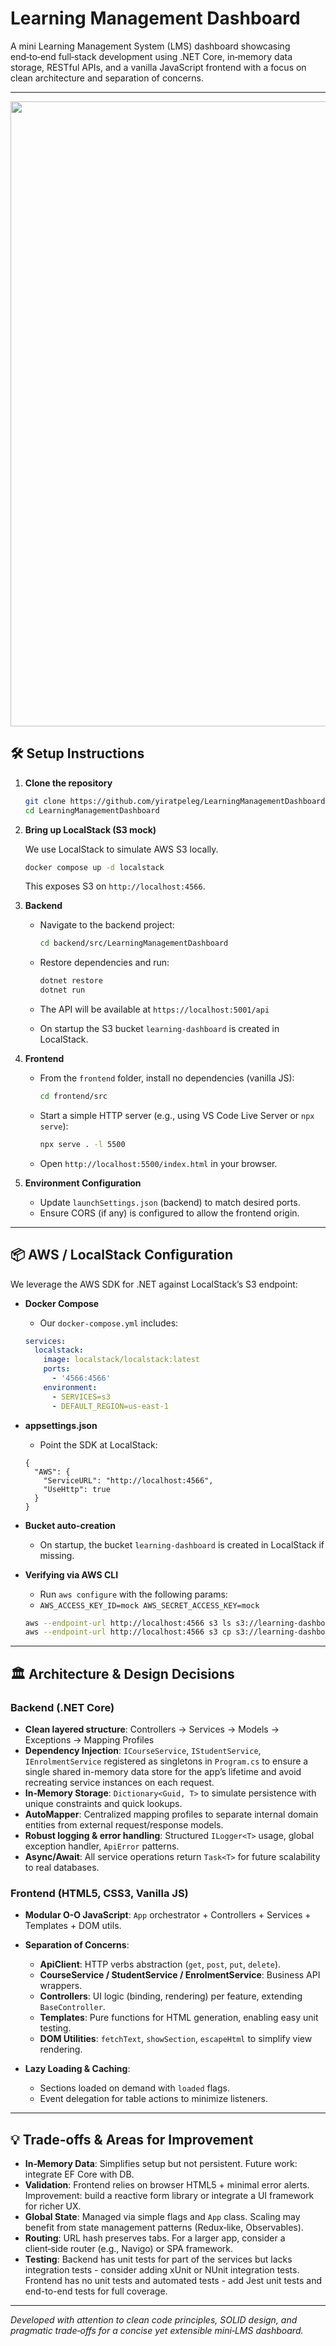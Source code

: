 # Learning Management Dashboard

A mini Learning Management System (LMS) dashboard showcasing end‑to‑end full‑stack development using .NET Core, in‑memory data storage, RESTful APIs, and a vanilla JavaScript frontend with a focus on clean architecture and separation of concerns.

---

<img width="1000"  src="https://github.com/user-attachments/assets/e5dc9d56-cda6-45e8-a418-2e0e94628baa">


## 🛠️ Setup Instructions

1. **Clone the repository**

   ```bash
   git clone https://github.com/yiratpeleg/LearningManagementDashboard.git
   cd LearningManagementDashboard
   ```

2. **Bring up LocalStack (S3 mock)**

   We use LocalStack to simulate AWS S3 locally.

   ```bash
   docker compose up -d localstack
   ```

   This exposes S3 on `http://localhost:4566`.

3. **Backend**

   * Navigate to the backend project:

     ```bash
     cd backend/src/LearningManagementDashboard
     ```
   * Restore dependencies and run:

     ```bash
     dotnet restore
     dotnet run
     ```
   * The API will be available at `https://localhost:5001/api`
   * On startup the S3 bucket `learning-dashboard` is created in LocalStack.

4. **Frontend**

   * From the `frontend` folder, install no dependencies (vanilla JS):

     ```bash
     cd frontend/src
     ```
   * Start a simple HTTP server (e.g., using VS Code Live Server or `npx serve`):

     ```bash
     npx serve . -l 5500
     ```
   * Open `http://localhost:5500/index.html` in your browser.

5. **Environment Configuration**

   * Update `launchSettings.json` (backend) to match desired ports.
   * Ensure CORS (if any) is configured to allow the frontend origin.

---

## 📦 AWS / LocalStack Configuration

We leverage the AWS SDK for .NET against LocalStack’s S3 endpoint:

* **Docker Compose**
   * Our `docker-compose.yml` includes:

  ```yaml
  services:
    localstack:
      image: localstack/localstack:latest
      ports:
        - '4566:4566'
      environment:
        - SERVICES=s3
        - DEFAULT_REGION=us-east-1
  ```

* **appsettings.json**
   * Point the SDK at LocalStack:

  ```jsonc
  {
    "AWS": {
      "ServiceURL": "http://localhost:4566",
      "UseHttp": true
    }
  }
  ```

* **Bucket auto-creation**
   * On startup, the bucket `learning-dashboard` is created in LocalStack if missing.

* **Verifying via AWS CLI**
   * Run ```aws configure``` with the following params:
   * `AWS_ACCESS_KEY_ID=mock AWS_SECRET_ACCESS_KEY=mock`

  ```bash
  aws --endpoint-url http://localhost:4566 s3 ls s3://learning-dashboard/courses/
  aws --endpoint-url http://localhost:4566 s3 cp s3://learning-dashboard/courses/<id>.json -
  ```

---

## 🏛️ Architecture & Design Decisions

### Backend (.NET Core)

* **Clean layered structure**: Controllers → Services → Models → Exceptions → Mapping Profiles
* **Dependency Injection**: `ICourseService`, `IStudentService`, `IEnrolmentService` registered as singletons in `Program.cs` to ensure a single shared in-memory data store for the app’s lifetime and avoid recreating service instances on each request.
* **In‑Memory Storage**: `Dictionary<Guid, T>` to simulate persistence with unique constraints and quick lookups.
* **AutoMapper**: Centralized mapping profiles to separate internal domain entities from external request/response models.
* **Robust logging & error handling**: Structured `ILogger<T>` usage, global exception handler, `ApiError` patterns.
* **Async/Await**: All service operations return `Task<T>` for future scalability to real databases.

### Frontend (HTML5, CSS3, Vanilla JS)

* **Modular O-O JavaScript**: `App` orchestrator + Controllers + Services + Templates + DOM utils.
* **Separation of Concerns**:

  * **ApiClient**: HTTP verbs abstraction (`get`, `post`, `put`, `delete`).
  * **CourseService / StudentService / EnrolmentService**: Business API wrappers.
  * **Controllers**: UI logic (binding, rendering) per feature, extending `BaseController`.
  * **Templates**: Pure functions for HTML generation, enabling easy unit testing.
  * **DOM Utilities**: `fetchText`, `showSection`, `escapeHtml` to simplify view rendering.
* **Lazy Loading & Caching**:

  * Sections loaded on demand with `loaded` flags.
  * Event delegation for table actions to minimize listeners.

---

## 💡 Trade-offs & Areas for Improvement

* **In‑Memory Data**: Simplifies setup but not persistent. Future work: integrate EF Core with DB.
* **Validation**: Frontend relies on browser HTML5 + minimal error alerts. Improvement: build a reactive form library or integrate a UI framework for richer UX.
* **Global State**: Managed via simple flags and `App` class. Scaling may benefit from state management patterns (Redux‑like, Observables).
* **Routing**: URL hash preserves tabs. For a larger app, consider a client‑side router (e.g., Navigo) or SPA framework.
* **Testing**: Backend has unit tests for part of the services but lacks integration tests - consider adding xUnit or NUnit integration tests. Frontend has no unit tests and automated tests - add Jest unit tests and end-to-end tests for full coverage.

---

*Developed with attention to clean code principles, SOLID design, and pragmatic trade‑offs for a concise yet extensible mini‑LMS dashboard.*
